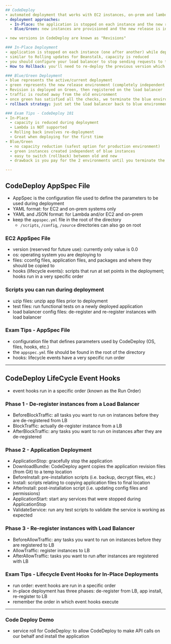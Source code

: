 ```yaml
---
## CodeDeploy
- automated deployment that works with EC2 instances, on-prem and lambda
- deployment approaches:
  - In-Place: the application is stopped on each instance and the new release is installed (rolling update)
  - Blue/Green: new instances are provisioned and the new release is installed on them

- new versions in CodeDeploy are known as "Revisions"

### In-Place Deployment 
- application is stopped on each instance (one after another) while deployment is in progress
- similar to Rolling updates for Beanstalk, capacity is reduced
- you should configure your load balancer to stop sending requests to that instance (configurable on CodeDeploy)
- How to Rollback: you'll need to re-deploy the previous version which can be time consuming

### Blue/Green Deployment
- blue represents the active/current deployment 
- green represents the new release environment (completely independent from blue environment)
- Revision is deployed on Green, then registered on the load balancer
- traffic is routed away from the old environment
- once green has satisfied all the checks, we terminate the blue environment
- rollback strategy: just set the load balancer back to blue environment

### Exam Tips - CodeDeploy 101
- In-Place
  - capacity is reduced during deployment
  - Lambda is NOT supported
  - Rolling back involves re-deployment
  - Great when deploying for the first time
- Blue/Green
  - no capacity reduction (safest option for production environment)
  - green instances created independent of blue instances
  - easy to switch (rollback) between old and new 
  - drawback is you pay for the 2 environments until you terminate the old servers

---
```

## CodeDeploy AppSpec File
- AppSpec is the configuration file used to define the parameters to be used during deployment
- YAML format: for EC2 and on-prem systems only 
- YAML and JSON format: for Lambda and/or EC2 and on-prem
- keep the `appspec.yml` file in the root of the directory
  - `/scripts`, `/config`, `/source` directories can also go on root

### EC2 AppSpec File
- version (reserved for future use): currently only value is 0.0
- os: operating system you are deploying to
- files: cconfig files, application files, and packages and where they should be copied to
- hooks (lifecycle events): scripts that run at set points in the deployment; hooks run in a very specific order

### Scripts you can run during deployment
- uzip files: unzip app files prior to deployment
- test files: run functional tests on a newly deployed application
- load balancer config files: de-register and re-register instances with load balancer 

### Exam Tips - AppSpec File
- configuration file that defines parameters used by CodeDeploy (OS, files, hooks, etc.)
- the `appspec.yml` file should be found in the root of the directory
- hooks: lifecycle events have a very specific run order

---
## CodeDeploy LifeCycle Event Hooks
- event hooks run in a specific order (known as the Run Order)

### Phase 1 - De-register instances from a Load Balancer
- BeforeBlockTraffic: all tasks you want to run on instances before they are de-registered from LB
- BlockTraffic: actually de-register instance from a LB
- AfterBlockTraffic: any tasks you want to run on instances after they are de-registered

### Phase 2 - Application Deployment
- ApplicationStop: gracefully stop the application
- DownloadBundle: CodeDeploy agent copies the application revision files (from Git) to a temp location
- BeforeInstall: pre-installation scripts (i.e. backup, decrypt files, etc.)
- Install: scripts relating to copying application files to final location
- AfterInstall: post-installation script (i.e. updating config files and permissions)
- ApplicationStart: start any services that were stopped during ApplicationStop
- ValidateService: run any test scripts to validate the service is working as expected

### Phase 3 - Re-register instances with Load Balancer
- BeforeAllowTraffic: any tasks you want to run on instances before they are registered to LB
- AllowTraffic: register instances to LB
- AfterAllowTraffic: tasks you want to run after instances are registered with LB

### Exam Tips - Lifecycle Event Hooks for In-Place Deployments
- run order: event hooks are run in a specific order 
- in-place deployment has three phases: de-register from LB, app install, re-register to LB
- remember the order in which event hooks execute

---
### Code Deploy Demo
- service roll for CodeDeploy: to allow CodeDeploy to make API calls on our behalf and install the application
